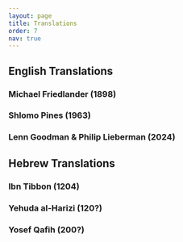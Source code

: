 ```yaml
---
layout: page
title: Translations
order: 7
nav: true
---
```


## English Translations

### Michael Friedlander (1898)

### Shlomo Pines (1963)

### Lenn Goodman & Philip Lieberman (2024)

## Hebrew Translations

### Ibn Tibbon (1204)

### Yehuda al-Harizi (120?)

### Yosef Qafih (200?)
